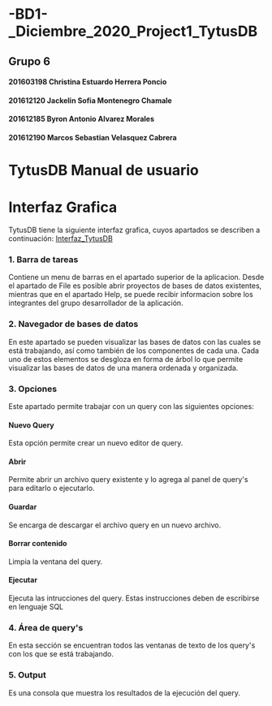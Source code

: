# -BD1-\_Diciembre_2020_Project1_TytusDB
## Grupo 6
#### 201603198 Christina Estuardo Herrera Poncio
#### 201612120 Jackelin Sofia Montenegro Chamale
#### 201612185 Byron Antonio Alvarez Morales
#### 201612190 Marcos Sebastian Velasquez Cabrera
# TytusDB Manual de usuario

# Interfaz Grafica
TytusDB tiene la siguiente interfaz grafica, cuyos apartados se describen a continuación:
[Interfaz_TytusDB](https://github.com/tytusdb/tytus/tree/main/client/team06/img/TytusDB_01.jpg?raw=true "Title") 


### 1. Barra de tareas
Contiene un menu de barras en el apartado superior de la aplicacion. Desde el apartado de File es posible abrir proyectos de bases de datos existentes, mientras que en el apartado Help, se puede recibir informacion sobre los integrantes del grupo desarrollador de la aplicación.


### 2. Navegador de bases de datos
En este apartado se pueden visualizar las bases de datos con las cuales se está trabajando, así como también de los componentes de cada una. Cada uno de estos elementos se desgloza en forma de árbol lo que permite visualizar las bases de datos de una manera ordenada y organizada.

### 3. Opciones
Este apartado permite trabajar con un query con las siguientes opciones:

#### Nuevo Query
Esta opción permite crear un nuevo editor de query.
#### Abrir
Permite abrir un archivo query existente y lo agrega al panel de query's para editarlo o ejecutarlo.
#### Guardar
Se encarga de descargar el archivo query en un nuevo archivo.
#### Borrar contenido
Limpia la ventana del query.
#### Ejecutar
Ejecuta las intrucciones del query. Estas instrucciones deben de escribirse en lenguaje SQL

### 4. Área de query's
En esta sección se encuentran todos las ventanas de texto de los query's con los que se está trabajando.

### 5. Output
Es una consola que muestra los resultados de la ejecución del query.
